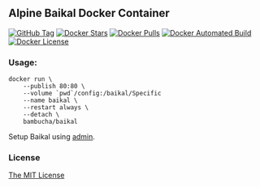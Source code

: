## Alpine Baikal Docker Container

[![GitHub Tag](https://img.shields.io/github/tag/bambocher/docker-baikal.svg)](https://registry.hub.docker.com/u/bambucha/baikal/)
[![Docker Stars](https://img.shields.io/docker/stars/bambucha/baikal.svg)](https://registry.hub.docker.com/u/bambucha/baikal/)
[![Docker Pulls](https://img.shields.io/docker/pulls/bambucha/baikal.svg)](https://registry.hub.docker.com/u/bambucha/baikal/)
[![Docker Automated Build](https://img.shields.io/badge/automated-build-green.svg)](https://registry.hub.docker.com/u/bambucha/baikal/)
[![Docker License](https://img.shields.io/badge/license-MIT-green.svg)](https://registry.hub.docker.com/u/bambucha/baikal/)

### Usage:

```shell
docker run \
    --publish 80:80 \
    --volume `pwd`/config:/baikal/Specific
    --name baikal \
    --restart always \
    --detach \
    bambucha/baikal
```

Setup Baikal using [admin](http://localhost/admin).

### License

[The MIT License](LICENSE)
